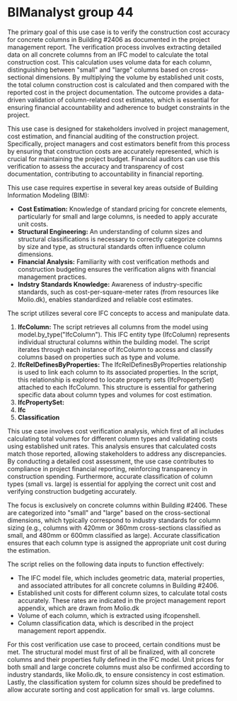 # BIManalyst group 44

The primary goal of this use case is to verify the construction cost accuracy for concrete columns in Building #2406 as documented in the project management report. The verification process involves extracting detailed data on all concrete columns from an IFC model to calculate the total construction cost. This calculation uses volume data for each column, distinguishing between "small" and "large" columns based on cross-sectional dimensions. By multiplying the volume by established unit costs, the total column construction cost is calculated and then compared with the reported cost in the project documentation. The outcome provides a data-driven validation of column-related cost estimates, which is essential for ensuring financial accountability and adherence to budget constraints in the project.



This use case is designed for stakeholders involved in project management, cost estimation, and financial auditing of the construction project. Specifically, project managers and cost estimators benefit from this process by ensuring that construction costs are accurately represented, which is crucial for maintaining the project budget. Financial auditors can use this verification to assess the accuracy and transparency of cost documentation, contributing to accountability in financial reporting.



This use case requires expertise in several key areas outside of Building Information Modeling (BIM):
- **Cost Estimation:** Knowledge of standard pricing for concrete elements, particularly for small and large columns, is needed to apply accurate unit costs.
- **Structural Engineering:** An understanding of column sizes and structural classifications is necessary to correctly categorize columns by size and type, as structural standards often influence column dimensions.
- **Financial Analysis:** Familiarity with cost verification methods and construction budgeting ensures the verification aligns with financial management practices.
- **Indstry Standards Knowledge:** Awareness of industry-specific standards, such as cost-per-square-meter rates (from resources like Molio.dk), enables standardized and reliable cost estimates.



The script utilizes several core IFC concepts to access and manipulate data.
1. **IfcColumn:**
   The script retrieves all columns from the model using model.by_type("IfcColumn"). This IFC entity type (IfcColumn) represents individual structural columns within the building model. The script iterates through each instance of IfcColumn to access and classify columns based on properties such as type and volume.
2. **IfcRelDefinesByProperties:**
   The IfcRelDefinesByProperties relationship is used to link each column to its associated properties. In the script, this relationship is explored to locate property sets (IfcPropertySet) attached to each IfcColumn. This structure is essential for gathering specific data about column types and volumes for cost estimation.
4. **IfcPropertySet:**
5. **Ifc**
6. **Classification**


This use case involves cost verification analysis, which first of all includes calculating total volumes for different column types and validating costs using established unit rates. This analysis ensures that calculated costs match those reported, allowing stakeholders to address any discrepancies. By conducting a detailed cost assessment, the use case contributes to compliance in project financial reporting, reinforcing transparency in construction spending. Furthermore, accurate classification of column types (small vs. large) is essential for applying the correct unit cost and verifying construction budgeting accurately.



The focus is exclusively on concrete columns within Building #2406. These are categorized into "small" and "large" based on the cross-sectional dimensions, which typically correspond to industry standards for column sizing (e.g., columns with 420mm or 360mm cross-sections classified as small, and 480mm or 600mm classified as large). Accurate classification ensures that each column type is assigned the appropriate unit cost during the estimation.




The script relies on the following data inputs to function effectively:
- The IFC model file, which includes geometric data, material properties, and associated attributes for all concrete columns in Building #2406.
- Established unit costs for different column sizes, to calculate total costs accurately. These rates are indicated in the project management report appendix, which are drawn from Molio.dk
- Volume of each column, which is extracted using ifcopenshell.
- Column classification data, which is described in the project management report appendix.




For this cost verification use case to proceed, certain conditions must be met. The structural model must first of all be finalized, with all concrete columns and their properties fully defined in the IFC model. Unit prices for both small and large concrete columns must also be confirmed according to industry standards, like Molio.dk, to ensure consistency in cost estimation. Lastly, the classification system for column sizes should be predefined to allow accurate sorting and cost application for small vs. large columns.


